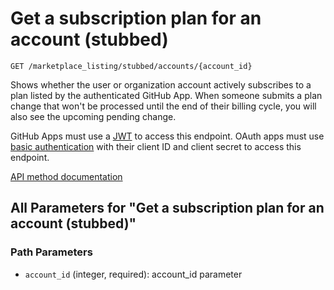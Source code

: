 # Get a subscription plan for an account (stubbed)

`GET /marketplace_listing/stubbed/accounts/{account_id}`

Shows whether the user or organization account actively subscribes to a plan listed by the authenticated GitHub App. When someone submits a plan change that won't be processed until the end of their billing cycle, you will also see the upcoming pending change.

GitHub Apps must use a [JWT](https://docs.github.com/apps/building-github-apps/authenticating-with-github-apps/#authenticating-as-a-github-app) to access this endpoint. OAuth apps must use [basic authentication](https://docs.github.com/rest/authentication/authenticating-to-the-rest-api#using-basic-authentication) with their client ID and client secret to access this endpoint.

[API method documentation](https://docs.github.com/rest/apps/marketplace#get-a-subscription-plan-for-an-account-stubbed)

## All Parameters for "Get a subscription plan for an account (stubbed)"

### Path Parameters

- `account_id` (integer, required): account_id parameter